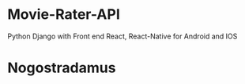 # Movie-Rater-API
Python Django with Front end React, React-Native for Android and IOS
# Nogostradamus
